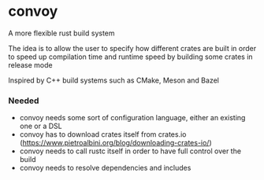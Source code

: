 # convoy
A more flexible rust build system

The idea is to allow the user to specify how different crates are built in order to speed up compilation time and 
runtime speed by building some crates in release mode

Inspired by C++ build systems such as CMake, Meson and Bazel

### Needed
- convoy needs some sort of configuration language, either an existing one or a DSL
- convoy has to download crates itself from crates.io (https://www.pietroalbini.org/blog/downloading-crates-io/)
- convoy needs to call rustc itself in order to have full control over the build
- convoy needs to resolve dependencies and includes